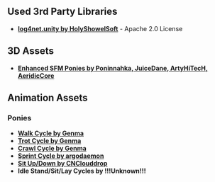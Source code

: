 ## Used 3rd Party Libraries ##
+ **[log4net.unity by HolyShowelSoft](https://github.com/HolyShovelSoft/log4net.unity)** - Apache 2.0 License

## 3D Assets ##
+ **[Enhanced SFM Ponies by Poninnahka, JuiceDane, ArtyHiTecH, AeridicCore](https://www.deviantart.com/stefano96/art/Enhanced-Pony-Sources-Pack-V3-8-657655001)**

## Animation Assets ##

### Ponies ###
+ **[Walk Cycle by Genma](https://www.deviantart.com/gen-ma/art/SFM-Resource-Walk-Cycle-V3-5-A-and-B-555684817)**
+ **[Trot Cycle by Genma](https://www.deviantart.com/gen-ma/art/SFM-Resource-Pony-Trot-Cylce-V1-600100475)**
+ **[Crawl Cycle by Genma](https://www.deviantart.com/gen-ma/art/SFM-Resource-Crawl-Cycle-V0-5-597931777)**
+ **[Sprint Cycle by argodaemon](https://www.deviantart.com/argodaemon/art/Running-Sprint-v2-1-SFM-Resource-360496230)**
+ **[Sit Up/Down by CNClouddrop](https://www.deviantart.com/cnclouddrop/art/thi-animation-for-pony-sitting-and-standing-up-565362450)**
+ **Idle Stand/Sit/Lay Cycles by !!!Unknown!!!**
